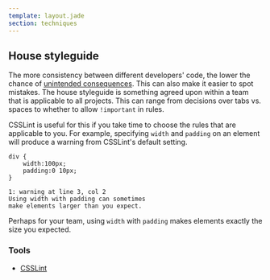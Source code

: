 ```yaml
---
template: layout.jade
section: techniques
---
```


## House styleguide

The more consistency between different developers' code, the lower the chance of [unintended consequences](/guides/unintended-consequences.html). This can also make it easier to spot mistakes. The house styleguide is something agreed upon within a team that is applicable to all projects. This can range from decisions over tabs vs. spaces to whether to allow `!important` in rules.

CSSLint is useful for this if you take time to choose the rules that are applicable to you. For example, specifying `width` and `padding` on an element will produce a warning from CSSLint's default setting.

    div {
        width:100px;
        padding:0 10px;
    }

    1: warning at line 3, col 2
    Using width with padding can sometimes 
    make elements larger than you expect.

Perhaps for your team, using `width` with `padding` makes elements exactly the size you expected.

### Tools

  * [CSSLint](/tools/csslint.html)